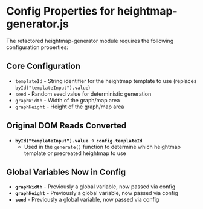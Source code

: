 # Config Properties for heightmap-generator.js

The refactored heightmap-generator module requires the following configuration properties:

## Core Configuration
- `templateId` - String identifier for the heightmap template to use (replaces `byId("templateInput").value`)
- `seed` - Random seed value for deterministic generation
- `graphWidth` - Width of the graph/map area
- `graphHeight` - Height of the graph/map area

## Original DOM Reads Converted
- **`byId("templateInput").value`** → **`config.templateId`**
  - Used in the `generate()` function to determine which heightmap template or precreated heightmap to use

## Global Variables Now in Config
- **`graphWidth`** - Previously a global variable, now passed via config
- **`graphHeight`** - Previously a global variable, now passed via config  
- **`seed`** - Previously a global variable, now passed via config